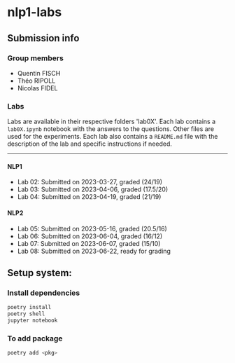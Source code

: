 # nlp1-labs

## Submission info

### Group members
- Quentin FISCH
- Théo RIPOLL
- Nicolas FIDEL

### Labs

Labs are available in their respective folders 'lab0X'. Each lab contains a `lab0X.ipynb` notebook with the answers to the questions. Other files are used for the experiments. Each lab also contains a `README.md` file with the description of the lab and specific instructions if needed.

----------------
#### NLP1
- Lab 02: Submitted on 2023-03-27, graded (24/19)
- Lab 03: Submitted on 2023-04-06, graded (17.5/20)
- Lab 04: Submitted on 2023-04-19, graded (21/19)

#### NLP2
- Lab 05: Submitted on 2023-05-16, graded (20.5/16)
- Lab 06: Submitted on 2023-06-04, graded (16/12)
- Lab 07: Submitted on 2023-06-07, graded (15/10)
- Lab 08: Submitted on 2023-06-22, ready for grading

## Setup system:

### Install dependencies

```bash
poetry install
poetry shell
jupyter notebook
```

### To add package
```bash
poetry add <pkg>
```
